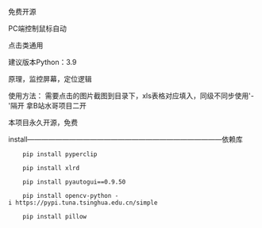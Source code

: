 免费开源

PC端控制鼠标自动

点击类通用

建议版本Python：3.9

原理，监控屏幕，定位逻辑

使用方法：
需要点击的图片截图到目录下，xls表格对应填入，同级不同步使用'-'隔开
拿B站水哥项目二开

本项目永久开源，免费

install————————————————————————————依赖库

        pip install pyperclip
        
        pip install xlrd
        
        pip install pyautogui==0.9.50
        
        pip install opencv-python -i https://pypi.tuna.tsinghua.edu.cn/simple
        
        pip install pillow
